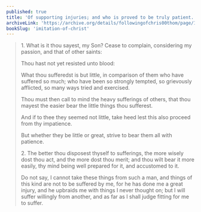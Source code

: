 ```yaml
---
published: true
title: 'Of supporting injuries; and who is proved to be truly patient.'
archiveLink: 'https://archive.org/details/followingofchris00thom/page/182?view=theater'
bookSlug: 'imitation-of-christ'
---
```


> 1\. What is it thou sayest, my Son? Cease to complain, considering my passion, and that of other saints:
>
> Thou hast not yet resisted unto blood:
>
> What thou sufferedst is but little, in comparison of them who have suffered so much; who have been so strongly tempted, so grievously afflicted, so many ways tried and exercised.
>
> Thou must then call to mind the heavy sufferings of others, that thou mayest the easier bear the little things thou sufferest.
>
> And if to thee they seemed not little, take heed lest this also proceed from thy impatience.
>
> But whether they be little or great, strive to bear them all with patience.
>
> 2\. The better thou disposest thyself to sufferings, the more wisely dost thou act, and the more dost thou merit; and thou wilt bear it more easily, thy mind being well prepared for it, and accustomed to it.
>
> Do not say, I cannot take these things from such a man, and things of this kind are not to be suffered by me, for he has done me a great injury, and he upbraids me with things I never thought on; but I will suffer willingly from another, and as far as I shall judge fitting for me to suffer.